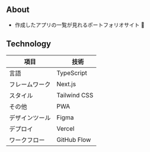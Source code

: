 ## About

- 作成したアプリの一覧が見れるポートフォリオサイト 👀

## Technology

| 項目           | 　技術       |
| -------------- | ------------ |
| 言語           | TypeScript   |
| フレームワーク | Next.js      |
| スタイル       | Tailwind CSS |
| その他         | PWA          |
| デザインツール | Figma        |
| デプロイ       | Vercel       |
| ワークフロー   | GitHub Flow  |
